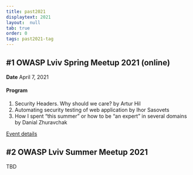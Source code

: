 ```yaml
---
title: past2021
displaytext: 2021
layout:  null
tab: true
order: 0
tags: past2021-tag
---
```


## #1 OWASP Lviv Spring Meetup 2021 (online)

**Date** April 7, 2021

#### Program
1. Security Headers. Why should we care? by Artur Hil
2. Automating security testing of web application by Ihor Sasovets
3. How I spent “this summer” or how to be “an expert” in several domains by Danial Zhuravchak

[Event details](https://www.meetup.com/owasp-lviv-meetup-group/events/277285117/)

## #2 OWASP Lviv Summer Meetup 2021

TBD
